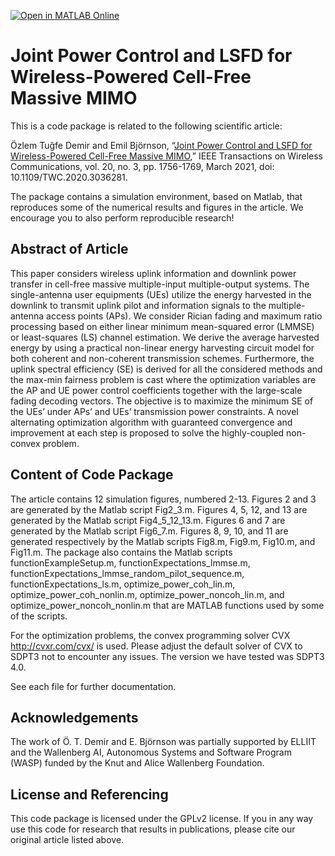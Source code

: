 [![Open in MATLAB Online](https://www.mathworks.com/images/responsive/global/open-in-matlab-online.svg)](https://matlab.mathworks.com/open/github/v1?repo=emilbjornson/wireless-powered-cell-free)

Joint Power Control and LSFD for Wireless-Powered Cell-Free Massive MIMO
==================

This is a code package is related to the following scientific article:

Özlem Tuğfe Demir and Emil Björnson, “[Joint Power Control and LSFD for Wireless-Powered Cell-Free Massive MIMO](https://ieeexplore.ieee.org/document/9258425
),” IEEE Transactions on Wireless Communications, vol. 20, no. 3, pp. 1756-1769, March 2021, doi: 10.1109/TWC.2020.3036281.

The package contains a simulation environment, based on Matlab, that reproduces some of the numerical results and figures in the article. We encourage you to also perform reproducible research!


## Abstract of Article

This paper considers wireless uplink information and downlink power transfer in cell-free massive
multiple-input multiple-output systems. The single-antenna user
equipments (UEs) utilize the energy harvested in the downlink to transmit uplink pilot and information signals to the
multiple-antenna access points (APs). We consider Rician fading
and maximum ratio processing based on either linear minimum
mean-squared error (LMMSE) or least-squares (LS) channel estimation. We derive the average harvested energy by using a practical non-linear energy harvesting circuit model for both coherent
and non-coherent transmission schemes. Furthermore, the uplink
spectral efficiency (SE) is derived for all the considered methods
and the max-min fairness problem is cast where the optimization
variables are the AP and UE power control coefficients together
with the large-scale fading decoding vectors. The objective is to
maximize the minimum SE of the UEs’ under APs’ and UEs’
transmission power constraints. A novel alternating optimization
algorithm with guaranteed convergence and improvement at each
step is proposed to solve the highly-coupled non-convex problem.

## Content of Code Package

The article contains 12 simulation figures, numbered 2-13. Figures 2 and 3 are generated by the Matlab script Fig2_3.m. Figures 4, 5, 12, and 13 are generated by the Matlab script Fig4_5_12_13.m. Figures 6 and 7 are generated by the Matlab script Fig6_7.m. Figures 8, 9, 10, and 11 are generated respectively by the Matlab scripts Fig8.m, Fig9.m, Fig10.m, and Fig11.m. The package also contains the Matlab scripts functionExampleSetup.m, functionExpectations_lmmse.m, functionExpectations_lmmse_random_pilot_sequence.m, functionExpectations_ls.m, optimize_power_coh_lin.m, optimize_power_coh_nonlin.m, optimize_power_noncoh_lin.m, and optimize_power_noncoh_nonlin.m that are MATLAB functions used by some of the scripts.

For the optimization problems, the convex programming solver CVX http://cvxr.com/cvx/ is used. Please adjust the default solver of CVX to SDPT3 not to encounter any issues. The version we have tested was SDPT3 4.0. 

See each file for further documentation.

## Acknowledgements

The work of Ö. T. Demir and E. Björnson was partially supported by ELLIIT and the Wallenberg AI, Autonomous Systems and Software Program (WASP) funded by the Knut and Alice Wallenberg Foundation. 

## License and Referencing

This code package is licensed under the GPLv2 license. If you in any way use this code for research that results in publications, please cite our original article listed above.
